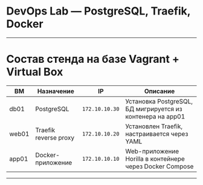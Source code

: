# DevOps Lab — PostgreSQL, Traefik, Docker

---

# Состав стенда на базе Vagrant + Virtual Box

| ВМ     | Назначение                | IP             | Описание                                                   |
|--------|---------------------------|----------------|------------------------------------------------------------|
| db01   | PostgreSQL                | `172.10.10.30` | Установка PostgreSQL, БД мигрируется из контенера на app01 |
| web01  | Traefik reverse proxy     | `172.10.10.20` | Установлен Traefik, настраивается через YAML               |
| app01  | Docker-приложение         | `172.10.10.10` | Web-приложение Horilla в контейнере через Docker Compose   |

---

